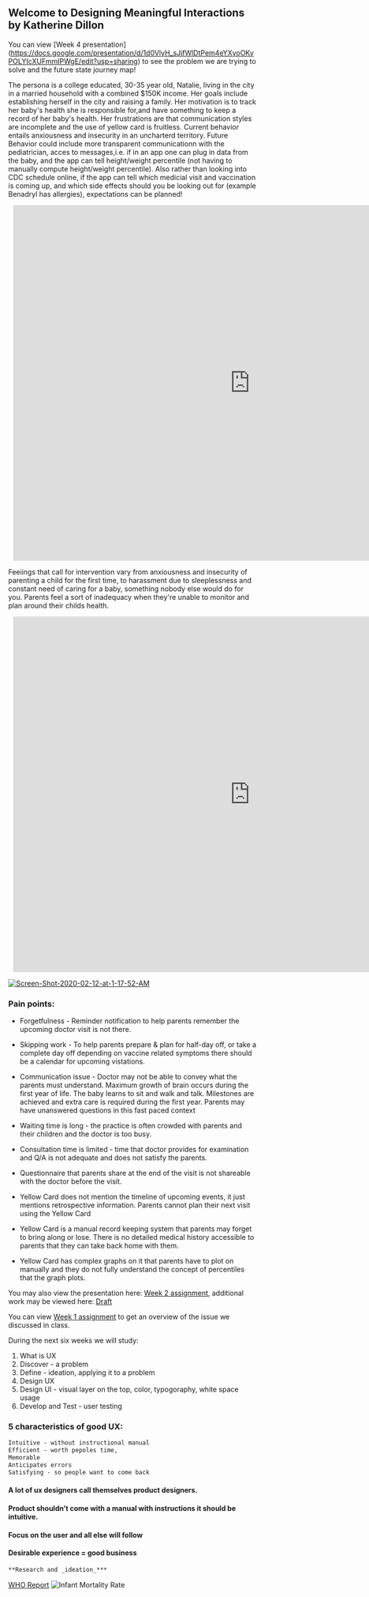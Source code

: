 ## Welcome to Designing Meaningful Interactions by Katherine Dillon



You can view [Week 4 presentation] (https://docs.google.com/presentation/d/1d0VlyH_sJjfWlDtPem4eYXyoOKvPOLYIcXUFmmIPWgE/edit?usp=sharing) to see the problem we are trying to solve and the future state journey map!


The persona is a college educated, 30-35 year old, Natalie, living in the city in a married household with a combined $150K income. Her goals include establishing herself in the city and raising a family. Her motivation is to track her baby's health she is responsible for,and have something to keep a record of her baby's health. Her frustrations are that communication styles are incomplete and the use of yellow card is fruitless. Current behavior entails anxiousness and insecurity in an uncharterd territory. Future Behavior could include more transparent communicationn with the pediatrician, acces to messages,i.e. if in an app one can plug in data from the baby, and the app can tell height/weight percentile (not having to manually compute height/weight percentile). Also rather than looking into CDC schedule online, if the app can tell which medicial visit and vaccination is coming up, and which side effects should you be looking out for (example Benadryl has allergies), expectations can be planned! 

<div style="width: 960px; height: 720px; margin: 10px; position: relative;"><iframe allowfullscreen frameborder="0" style="width:960px; height:720px" src="https://www.lucidchart.com/documents/embeddedchart/0c71de23-71a6-41f7-945e-6614a8a51a0b" id="OG7wMhvW_Dvr"></iframe></div>

Feeiings that call for intervention vary from anxiousness and insecurity of parenting a child for the first time, to harassment due to sleeplessness and constant need of caring for a baby, something nobody else would do for you. Parents feel a sort of inadequacy when they're unable to monitor and plan around their childs health.

<div style="width: 960px; height: 720px; margin: 10px; position: relative;"><iframe allowfullscreen frameborder="0" style="width:960px; height:720px" src="https://www.lucidchart.com/documents/embeddedchart/86138730-5a45-4248-97e5-290b9dff342f" id="cF7wV2W6cnN_"></iframe></div>



<a href="https://ibb.co/4RWRjD2"><img src="https://i.ibb.co/HT7TrMC/Screen-Shot-2020-02-12-at-1-17-52-AM.png" alt="Screen-Shot-2020-02-12-at-1-17-52-AM" border="0"></a>

### Pain points:

- Forgetfulness - Reminder notification to help parents remember the upcoming doctor visit is not there.

- Skipping work  - To help parents prepare & plan for half-day off, or take a complete day off depending on vaccine  related symptoms there should be a calendar for upcoming vistations.

- Communication issue - Doctor may not be able to convey what the parents must understand. Maximum growth of brain occurs during the first year of life. The baby learns to sit and walk and talk. Milestones are achieved and extra care is required during the first year. Parents may have unanswered questions in this fast paced context

- Waiting time is long - the practice is often crowded with parents and their children and the doctor is too busy. 

- Consultation time is limited - time that doctor provides for examination and Q/A is not adequate and does not satisfy the parents. 

- Questionnaire  that parents share at the end of the visit  is not shareable with the doctor before the visit. 

- Yellow Card does not mention the timeline of  upcoming events, it just mentions retrospective information. Parents cannot plan their next visit using the Yellow Card

- Yellow Card is a manual record keeping system that parents may forget to bring along or lose. There is no detailed medical history accessible to parents that they can take back home with them. 

- Yellow Card has complex graphs on it that parents have to plot on manually and they do not fully understand the concept of percentiles that the graph plots. 

You may also view the presentation here: [Week 2 assignment](https://docs.google.com/presentation/d/1rmCEI9mxrBIwhK_9jC0UuLdtaj3pPm7GnEphu9-QTo4/edit?usp=sharing), additional work may be viewed here: [Draft](https://docs.google.com/presentation/d/1PdGTNkk3kwJqzzhY7qmCddiQNnnOptJWOikt1MQV4B0/edit#slide=id.g6ecccd1907_0_165)



You can view [Week 1 assignment](https://docs.google.com/presentation/d/1vgpuJA4gBx7ddJbG7qAa_ueDPiDff4OaIl3Gv5FYZaU/edit#slide=id.p) to get an overview of the issue we discussed in class. 

During the next six weeks we will study:

1. What is UX
2. Discover - a problem
3. Define - ideation, applying it to a problem
4. Design UX
5. Design UI - visual layer on the top, color, typogoraphy, white space usage 
6. Develop and Test - user testing


### 5 characteristics of good UX:
```markdown
Intuitive - without instructional manual
Efficient - worth pepoles time,
Memorable
Anticipates errors
Satisfying - so people want to come back
```

#### A lot of ux designers call themselves product designers.
#### Product shouldn’t come with a manual with instructions it should be intuitive. 
#### Focus on the user and all else will follow 
#### Desirable experience = good business 

```markdown
**Research and _ideation_***
```
[WHO Report](www.timesvr.com) ![Infant Mortality Rate](https://images.unsplash.com/photo-1562887106-0ba63ac82e02?ixlib=rb-1.2.1&dpr=2&auto=format&fit=crop&w=416&h=312&q=60)



